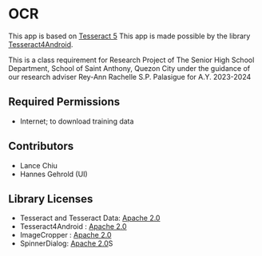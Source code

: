 # OCR

This app is based on <a href="https://github.com/tesseract-ocr/tesseract/blob/master/README.md">Tesseract 5</a> This app is made possible by the library [Tesseract4Android](https://github.com/adaptech-cz/Tesseract4Android).

This is a class requirement for Research Project of The Senior High School Department, School of Saint Anthony, Quezon City under the guidance of our research adviser Rey-Ann Rachelle S.P. Palasigue for A.Y. 2023-2024

## <b>Required Permissions</b>
* Internet; to download training data

## Contributors
* Lance Chiu
* Hannes Gehrold (UI)

## Library Licenses
* Tesseract and Tesseract Data: [Apache 2.0](https://github.com/tesseract-ocr/tesseract/blob/master/LICENSE)
* Tesseract4Android : [Apache 2.0](https://github.com/adaptech-cz/Tesseract4Android/blob/master/LICENSE)
* ImageCropper : [Apache 2.0](https://github.com/ArthurHub/Android-Image-Cropper/blob/master/LICENSE.txt)
* SpinnerDialog: [Apache 2.0](https://github.com/MdFarhanRaja/SearchableSpinner/blob/master/LICENSE)S